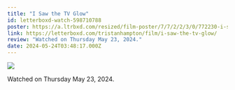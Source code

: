 ```yaml
---
title: "I Saw the TV Glow"
id: letterboxd-watch-598710788
poster: https://a.ltrbxd.com/resized/film-poster/7/7/2/2/3/0/772230-i-saw-the-tv-glow-0-600-0-900-crop.jpg?v=c5e712bb90
link: https://letterboxd.com/tristanhampton/film/i-saw-the-tv-glow/
review: "Watched on Thursday May 23, 2024."
date: 2024-05-24T03:48:17.000Z
---
```

 <p><img src="https://a.ltrbxd.com/resized/film-poster/7/7/2/2/3/0/772230-i-saw-the-tv-glow-0-600-0-900-crop.jpg?v=c5e712bb90"/></p> <p>Watched on Thursday May 23, 2024.</p>